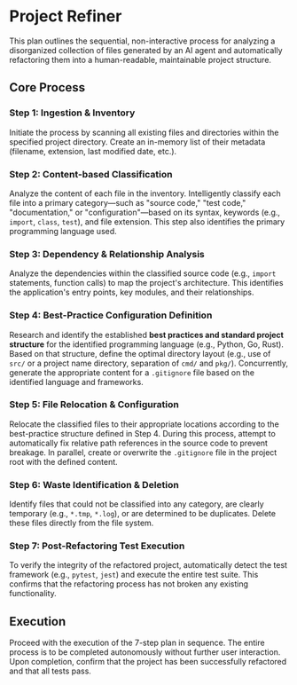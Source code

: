 # Project Refiner

This plan outlines the sequential, non-interactive process for analyzing a disorganized collection of files generated by an AI agent and automatically refactoring them into a human-readable, maintainable project structure.

## Core Process

### **Step 1: Ingestion & Inventory**

Initiate the process by scanning all existing files and directories within the specified project directory. Create an in-memory list of their metadata (filename, extension, last modified date, etc.).

### **Step 2: Content-based Classification**

Analyze the content of each file in the inventory. Intelligently classify each file into a primary category—such as "source code," "test code," "documentation," or "configuration"—based on its syntax, keywords (e.g., `import`, `class`, `test`), and file extension. This step also identifies the primary programming language used.

### **Step 3: Dependency & Relationship Analysis**

Analyze the dependencies within the classified source code (e.g., `import` statements, function calls) to map the project's architecture. This identifies the application's entry points, key modules, and their relationships.

### **Step 4: Best-Practice Configuration Definition**

Research and identify the established **best practices and standard project structure** for the identified programming language (e.g., Python, Go, Rust). Based on that structure, define the optimal directory layout (e.g., use of `src/` or a project name directory, separation of `cmd/` and `pkg/`). Concurrently, generate the appropriate content for a `.gitignore` file based on the identified language and frameworks.

### **Step 5: File Relocation & Configuration**

Relocate the classified files to their appropriate locations according to the best-practice structure defined in Step 4. During this process, attempt to automatically fix relative path references in the source code to prevent breakage. In parallel, create or overwrite the `.gitignore` file in the project root with the defined content.

### **Step 6: Waste Identification & Deletion**

Identify files that could not be classified into any category, are clearly temporary (e.g., `*.tmp`, `*.log`), or are determined to be duplicates. Delete these files directly from the file system.

### **Step 7: Post-Refactoring Test Execution**

To verify the integrity of the refactored project, automatically detect the test framework (e.g., `pytest`, `jest`) and execute the entire test suite. This confirms that the refactoring process has not broken any existing functionality.

## **Execution**

Proceed with the execution of the 7-step plan in sequence. The entire process is to be completed autonomously without further user interaction. Upon completion, confirm that the project has been successfully refactored and that all tests pass.
